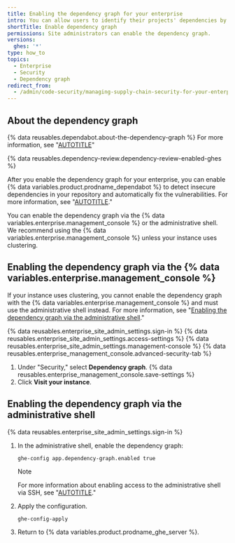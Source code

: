 ```yaml
---
title: Enabling the dependency graph for your enterprise
intro: You can allow users to identify their projects' dependencies by enabling the dependency graph.
shortTitle: Enable dependency graph
permissions: Site administrators can enable the dependency graph.
versions:
  ghes: '*'
type: how_to
topics:
  - Enterprise
  - Security
  - Dependency graph
redirect_from:
  - /admin/code-security/managing-supply-chain-security-for-your-enterprise/enabling-the-dependency-graph-for-your-enterprise
---
```


## About the dependency graph

{% data reusables.dependabot.about-the-dependency-graph %} For more information, see "[AUTOTITLE](/code-security/supply-chain-security/understanding-your-software-supply-chain/about-the-dependency-graph)"

{% data reusables.dependency-review.dependency-review-enabled-ghes %}

After you enable the dependency graph for your enterprise, you can enable {% data variables.product.prodname_dependabot %} to detect insecure dependencies in your repository and automatically fix the vulnerabilities. For more information, see "[AUTOTITLE](/admin/configuration/configuring-github-connect/enabling-dependabot-for-your-enterprise)."

You can enable the dependency graph via the {% data variables.enterprise.management_console %} or the administrative shell. We recommend using the {% data variables.enterprise.management_console %} unless your instance uses clustering.

## Enabling the dependency graph via the {% data variables.enterprise.management_console %}

If your instance uses clustering, you cannot enable the dependency graph with the {% data variables.enterprise.management_console %} and must use the administrative shell instead. For more information, see "[Enabling the dependency graph via the administrative shell](#enabling-the-dependency-graph-via-the-administrative-shell)."

{% data reusables.enterprise_site_admin_settings.sign-in %}
{% data reusables.enterprise_site_admin_settings.access-settings %}
{% data reusables.enterprise_site_admin_settings.management-console %}
{% data reusables.enterprise_management_console.advanced-security-tab %}
1. Under "Security," select **Dependency graph**.
{% data reusables.enterprise_management_console.save-settings %}
1. Click **Visit your instance**.

## Enabling the dependency graph via the administrative shell

{% data reusables.enterprise_site_admin_settings.sign-in %}
1. In the administrative shell, enable the dependency graph:

    ```shell
    ghe-config app.dependency-graph.enabled true
    ```

   > [!NOTE]
   > For more information about enabling access to the administrative shell via SSH, see "[AUTOTITLE](/admin/configuration/configuring-your-enterprise/accessing-the-administrative-shell-ssh)."

1. Apply the configuration.

    ```shell
    ghe-config-apply
    ```

1. Return to {% data variables.product.prodname_ghe_server %}.
